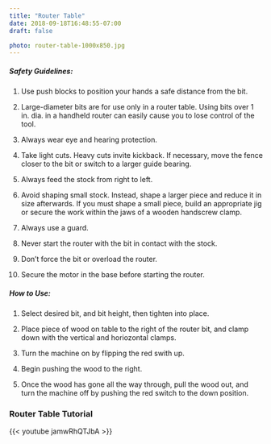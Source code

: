 ```yaml
---
title: "Router Table"
date: 2018-09-18T16:48:55-07:00
draft: false

photo: router-table-1000x850.jpg
---
```


##### Safety Guidelines:
1. Use push blocks to position your hands a safe distance from the bit.

2. Large-diameter bits are for use only in a router table. Using bits over 1 in. dia. in a handheld router can easily cause you to lose control of the tool.

3. Always wear eye and hearing protection.

4. Take light cuts. Heavy cuts invite kickback. If necessary, move the fence closer to the bit or switch to a larger guide bearing.

5. Always feed the stock from right to left.

6. Avoid shaping small stock. Instead, shape a larger piece and reduce it in size afterwards. If you must shape a small piece, build an appropriate jig or secure the work within the jaws of a wooden handscrew clamp.

7. Always use a guard.

8. Never start the router with the bit in contact with the stock.

9. Don’t force the bit or overload the router.

10. Secure the motor in the base before starting the router.


##### How to Use:
1. Select desired bit, and bit height, then tighten into place.

2. Place piece of wood on table to the right of the router bit, and clamp down with the vertical and horiozontal clamps.

3. Turn the machine on by flipping the red swith up.

4. Begin pushing the wood to the right.

5. Once the wood has gone all the way through, pull the wood out, and turn the machine off by pushing the red switch to the down position.

### Router Table Tutorial
{{< youtube jamwRhQTJbA >}}


